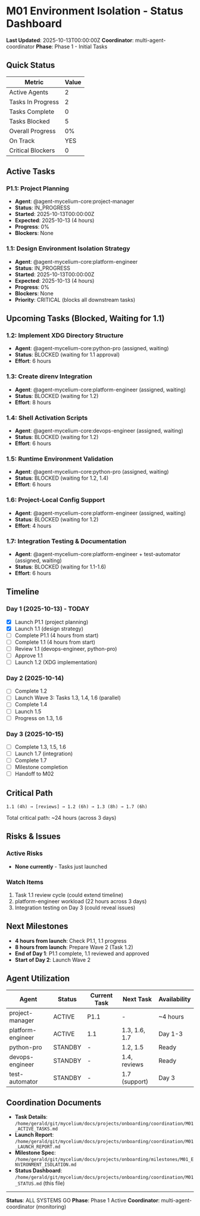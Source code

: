 # M01 Environment Isolation - Status Dashboard

**Last Updated**: 2025-10-13T00:00:00Z **Coordinator**: multi-agent-coordinator **Phase**: Phase 1 - Initial Tasks

## Quick Status

| Metric            | Value |
| ----------------- | ----- |
| Active Agents     | 2     |
| Tasks In Progress | 2     |
| Tasks Complete    | 0     |
| Tasks Blocked     | 5     |
| Overall Progress  | 0%    |
| On Track          | YES   |
| Critical Blockers | 0     |

## Active Tasks

### P1.1: Project Planning

- **Agent**: @agent-mycelium-core:project-manager
- **Status**: IN_PROGRESS
- **Started**: 2025-10-13T00:00:00Z
- **Expected**: 2025-10-13 (4 hours)
- **Progress**: 0%
- **Blockers**: None

### 1.1: Design Environment Isolation Strategy

- **Agent**: @agent-mycelium-core:platform-engineer
- **Status**: IN_PROGRESS
- **Started**: 2025-10-13T00:00:00Z
- **Expected**: 2025-10-13 (4 hours)
- **Progress**: 0%
- **Blockers**: None
- **Priority**: CRITICAL (blocks all downstream tasks)

## Upcoming Tasks (Blocked, Waiting for 1.1)

### 1.2: Implement XDG Directory Structure

- **Agent**: @agent-mycelium-core:python-pro (assigned, waiting)
- **Status**: BLOCKED (waiting for 1.1 approval)
- **Effort**: 6 hours

### 1.3: Create direnv Integration

- **Agent**: @agent-mycelium-core:platform-engineer (assigned, waiting)
- **Status**: BLOCKED (waiting for 1.2)
- **Effort**: 8 hours

### 1.4: Shell Activation Scripts

- **Agent**: @agent-mycelium-core:devops-engineer (assigned, waiting)
- **Status**: BLOCKED (waiting for 1.2)
- **Effort**: 6 hours

### 1.5: Runtime Environment Validation

- **Agent**: @agent-mycelium-core:python-pro (assigned, waiting)
- **Status**: BLOCKED (waiting for 1.2, 1.4)
- **Effort**: 6 hours

### 1.6: Project-Local Config Support

- **Agent**: @agent-mycelium-core:platform-engineer (assigned, waiting)
- **Status**: BLOCKED (waiting for 1.2)
- **Effort**: 4 hours

### 1.7: Integration Testing & Documentation

- **Agent**: @agent-mycelium-core:platform-engineer + test-automator (assigned, waiting)
- **Status**: BLOCKED (waiting for 1.1-1.6)
- **Effort**: 6 hours

## Timeline

### Day 1 (2025-10-13) - TODAY

- [x] Launch P1.1 (project planning)
- [x] Launch 1.1 (design strategy)
- [ ] Complete P1.1 (4 hours from start)
- [ ] Complete 1.1 (4 hours from start)
- [ ] Review 1.1 (devops-engineer, python-pro)
- [ ] Approve 1.1
- [ ] Launch 1.2 (XDG implementation)

### Day 2 (2025-10-14)

- [ ] Complete 1.2
- [ ] Launch Wave 3: Tasks 1.3, 1.4, 1.6 (parallel)
- [ ] Complete 1.4
- [ ] Launch 1.5
- [ ] Progress on 1.3, 1.6

### Day 3 (2025-10-15)

- [ ] Complete 1.3, 1.5, 1.6
- [ ] Launch 1.7 (integration)
- [ ] Complete 1.7
- [ ] Milestone completion
- [ ] Handoff to M02

## Critical Path

```
1.1 (4h) → [reviews] → 1.2 (6h) → 1.3 (8h) → 1.7 (6h)
```

Total critical path: ~24 hours (across 3 days)

## Risks & Issues

### Active Risks

- **None currently** - Tasks just launched

### Watch Items

1. Task 1.1 review cycle (could extend timeline)
1. platform-engineer workload (22 hours across 3 days)
1. Integration testing on Day 3 (could reveal issues)

## Next Milestones

- **4 hours from launch**: Check P1.1, 1.1 progress
- **8 hours from launch**: Prepare Wave 2 (Task 1.2)
- **End of Day 1**: P1.1 complete, 1.1 reviewed and approved
- **Start of Day 2**: Launch Wave 2

## Agent Utilization

| Agent             | Status  | Current Task | Next Task     | Availability |
| ----------------- | ------- | ------------ | ------------- | ------------ |
| project-manager   | ACTIVE  | P1.1         | -             | ~4 hours     |
| platform-engineer | ACTIVE  | 1.1          | 1.3, 1.6, 1.7 | Day 1-3      |
| python-pro        | STANDBY | -            | 1.2, 1.5      | Ready        |
| devops-engineer   | STANDBY | -            | 1.4, reviews  | Ready        |
| test-automator    | STANDBY | -            | 1.7 (support) | Day 3        |

## Coordination Documents

- **Task Details**: `/home/gerald/git/mycelium/docs/projects/onboarding/coordination/M01_ACTIVE_TASKS.md`
- **Launch Report**: `/home/gerald/git/mycelium/docs/projects/onboarding/coordination/M01_LAUNCH_REPORT.md`
- **Milestone Spec**: `/home/gerald/git/mycelium/docs/projects/onboarding/milestones/M01_ENVIRONMENT_ISOLATION.md`
- **Status Dashboard**: `/home/gerald/git/mycelium/docs/projects/onboarding/coordination/M01_STATUS.md` (this file)

______________________________________________________________________

**Status**: ALL SYSTEMS GO **Phase**: Phase 1 Active **Coordinator**: multi-agent-coordinator (monitoring)
